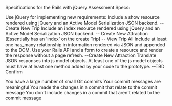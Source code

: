 Specifications for the Rails with jQuery Assessment
Specs:

 Use jQuery for implementing new requirements:
 Include a show resource rendered using jQuery and an Active Model Serialization JSON backend.
  -- Create New Trip
 Include an index resource rendered using jQuery and an Active Model Serialization JSON backend.
  -- Create New Attraction [Essentially has an 'index' on the create Trip]
  -- View Trip All
 Include at least one has_many relationship in information rendered via JSON and appended to the DOM.
 Use your Rails API and a form to create a resource and render the response without a page refresh.
 --Create New Attraction
 Translate JSON responses into js model objects.
 At least one of the js model objects must have at least one method added by your code to the prototype.
 --TBD
Confirm

 You have a large number of small Git commits
 Your commit messages are meaningful
 You made the changes in a commit that relate to the commit message
 You don't include changes in a commit that aren't related to the commit message
